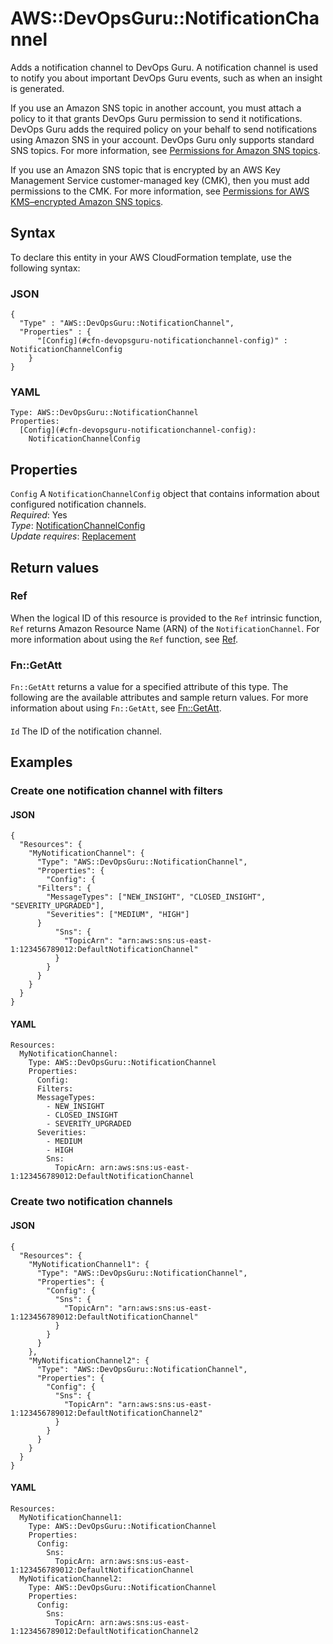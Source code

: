 # AWS::DevOpsGuru::NotificationChannel<a name="aws-resource-devopsguru-notificationchannel"></a>

Adds a notification channel to DevOps Guru\. A notification channel is used to notify you about important DevOps Guru events, such as when an insight is generated\.

If you use an Amazon SNS topic in another account, you must attach a policy to it that grants DevOps Guru permission to send it notifications\. DevOps Guru adds the required policy on your behalf to send notifications using Amazon SNS in your account\. DevOps Guru only supports standard SNS topics\. For more information, see [Permissions for Amazon SNS topics](https://docs.aws.amazon.com/devops-guru/latest/userguide/sns-required-permissions.html)\.

If you use an Amazon SNS topic that is encrypted by an AWS Key Management Service customer\-managed key \(CMK\), then you must add permissions to the CMK\. For more information, see [Permissions for AWS KMS–encrypted Amazon SNS topics](https://docs.aws.amazon.com/devops-guru/latest/userguide/sns-kms-permissions.html)\.

## Syntax<a name="aws-resource-devopsguru-notificationchannel-syntax"></a>

To declare this entity in your AWS CloudFormation template, use the following syntax:

### JSON<a name="aws-resource-devopsguru-notificationchannel-syntax.json"></a>

```
{
  "Type" : "AWS::DevOpsGuru::NotificationChannel",
  "Properties" : {
      "[Config](#cfn-devopsguru-notificationchannel-config)" : NotificationChannelConfig
    }
}
```

### YAML<a name="aws-resource-devopsguru-notificationchannel-syntax.yaml"></a>

```
Type: AWS::DevOpsGuru::NotificationChannel
Properties:
  [Config](#cfn-devopsguru-notificationchannel-config):
    NotificationChannelConfig
```

## Properties<a name="aws-resource-devopsguru-notificationchannel-properties"></a>

`Config` <a name="cfn-devopsguru-notificationchannel-config"></a>
A `NotificationChannelConfig` object that contains information about configured notification channels\.  
_Required_: Yes  
_Type_: [NotificationChannelConfig](aws-properties-devopsguru-notificationchannel-notificationchannelconfig.md)  
_Update requires_: [Replacement](https://docs.aws.amazon.com/AWSCloudFormation/latest/UserGuide/using-cfn-updating-stacks-update-behaviors.html#update-replacement)

## Return values<a name="aws-resource-devopsguru-notificationchannel-return-values"></a>

### Ref<a name="aws-resource-devopsguru-notificationchannel-return-values-ref"></a>

When the logical ID of this resource is provided to the `Ref` intrinsic function, `Ref` returns Amazon Resource Name \(ARN\) of the `NotificationChannel`\. For more information about using the `Ref` function, see [Ref](https://docs.aws.amazon.com/AWSCloudFormation/latest/UserGuide/intrinsic-function-reference-ref.html)\.

### Fn::GetAtt<a name="aws-resource-devopsguru-notificationchannel-return-values-fn--getatt"></a>

`Fn::GetAtt` returns a value for a specified attribute of this type\. The following are the available attributes and sample return values\. For more information about using `Fn::GetAtt`, see [Fn::GetAtt](https://docs.aws.amazon.com/AWSCloudFormation/latest/UserGuide/intrinsic-function-reference-getatt.html)\.

#### <a name="aws-resource-devopsguru-notificationchannel-return-values-fn--getatt-fn--getatt"></a>

`Id` <a name="Id-fn::getatt"></a>
The ID of the notification channel\.

## Examples<a name="aws-resource-devopsguru-notificationchannel--examples"></a>

### Create one notification channel with filters<a name="aws-resource-devopsguru-notificationchannel--examples--Create_one_notification_channel_with_filters"></a>

#### JSON<a name="aws-resource-devopsguru-notificationchannel--examples--Create_one_notification_channel_with_filters--json"></a>

```
{
  "Resources": {
    "MyNotificationChannel": {
      "Type": "AWS::DevOpsGuru::NotificationChannel",
      "Properties": {
        "Config": {
	  "Filters": {
	    "MessageTypes": ["NEW_INSIGHT", "CLOSED_INSIGHT", "SEVERITY_UPGRADED"],
	    "Severities": ["MEDIUM", "HIGH"]
	  }
          "Sns": {
            "TopicArn": "arn:aws:sns:us-east-1:123456789012:DefaultNotificationChannel"
          }
        }
      }
    }
  }
}
```

#### YAML<a name="aws-resource-devopsguru-notificationchannel--examples--Create_one_notification_channel_with_filters--yaml"></a>

```
Resources:
  MyNotificationChannel:
    Type: AWS::DevOpsGuru::NotificationChannel
    Properties:
      Config:
      Filters:
	  MessageTypes:
	    - NEW_INSIGHT
	    - CLOSED_INSIGHT
	    - SEVERITY_UPGRADED
	  Severities:
	    - MEDIUM
	    - HIGH
        Sns:
          TopicArn: arn:aws:sns:us-east-1:123456789012:DefaultNotificationChannel
```

### Create two notification channels<a name="aws-resource-devopsguru-notificationchannel--examples--Create_two_notification_channels"></a>

#### JSON<a name="aws-resource-devopsguru-notificationchannel--examples--Create_two_notification_channels--json"></a>

```
{
  "Resources": {
    "MyNotificationChannel1": {
      "Type": "AWS::DevOpsGuru::NotificationChannel",
      "Properties": {
        "Config": {
          "Sns": {
            "TopicArn": "arn:aws:sns:us-east-1:123456789012:DefaultNotificationChannel"
          }
        }
      }
    },
    "MyNotificationChannel2": {
      "Type": "AWS::DevOpsGuru::NotificationChannel",
      "Properties": {
        "Config": {
          "Sns": {
            "TopicArn": "arn:aws:sns:us-east-1:123456789012:DefaultNotificationChannel2"
          }
        }
      }
    }
  }
}
```

#### YAML<a name="aws-resource-devopsguru-notificationchannel--examples--Create_two_notification_channels--yaml"></a>

```
Resources:
  MyNotificationChannel1:
    Type: AWS::DevOpsGuru::NotificationChannel
    Properties:
      Config:
        Sns:
          TopicArn: arn:aws:sns:us-east-1:123456789012:DefaultNotificationChannel
  MyNotificationChannel2:
    Type: AWS::DevOpsGuru::NotificationChannel
    Properties:
      Config:
        Sns:
          TopicArn: arn:aws:sns:us-east-1:123456789012:DefaultNotificationChannel2
```
